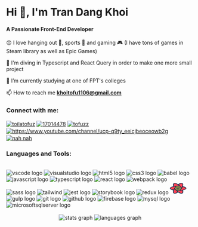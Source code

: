 <h1 align="left">Hi 👋, I'm Tran Dang Khoi</h1>
<h4 align="left">A Passionate Front-End Developer</h4>

😍 I love hanging out 🎣, sports 💪 and gaming 🎮 (I have tons of games in Steam library as well as Epic Games)

💜 I'm diving in Typescript and React Query in order to make one more small project

🔭 I’m currently studying at one of FPT's colleges

📫 How to reach me **khoitofu1106@gmail.com**

<h3 align="left">Connect with me:</h3>
<p align="left">
<a href="https://codepen.io/toilatofuz" target="blank"><img align="center" src="https://raw.githubusercontent.com/rahuldkjain/github-profile-readme-generator/master/src/images/icons/Social/codepen.svg" alt="toilatofuz" height="30" width="40" /></a>
<a href="https://stackoverflow.com/users/17014478" target="blank"><img align="center" src="https://raw.githubusercontent.com/rahuldkjain/github-profile-readme-generator/master/src/images/icons/Social/stack-overflow.svg" alt="17014478" height="30" width="40" /></a>
<a href="https://fb.com/tofuzz" target="blank"><img align="center" src="https://raw.githubusercontent.com/rahuldkjain/github-profile-readme-generator/master/src/images/icons/Social/facebook.svg" alt="tofuzz" height="30" width="40" /></a>
<a href="https://www.youtube.com/channel/UCp-q9TY_EeIcjbeoceOWB2g" target="blank"><img align="center" src="https://raw.githubusercontent.com/rahuldkjain/github-profile-readme-generator/master/src/images/icons/Social/youtube.svg" alt="https://www.youtube.com/channel/ucp-q9ty_eeicjbeoceowb2g" height="30" width="40" /></a>
<a href="https://discord.gg/nah nah" target="blank"><img align="center" src="https://raw.githubusercontent.com/rahuldkjain/github-profile-readme-generator/master/src/images/icons/Social/discord.svg" alt="nah nah" height="30" width="40" /></a>
</p>
<h3 align="left">Languages and Tools:</h3>
<br clear="both">
<div align="left">
  <img src="https://cdn.jsdelivr.net/gh/devicons/devicon/icons/vscode/vscode-original.svg" height="32" width="44" alt="vscode logo"  />
  <img src="https://cdn.jsdelivr.net/gh/devicons/devicon/icons/visualstudio/visualstudio-plain.svg" height="32" width="44" alt="visualstudio logo"  />
  <img src="https://cdn.jsdelivr.net/gh/devicons/devicon/icons/html5/html5-original.svg" height="32" width="44" alt="html5 logo"  />
  <img src="https://cdn.jsdelivr.net/gh/devicons/devicon/icons/css3/css3-original.svg" height="32" width="44" alt="css3 logo"  />
  <img src="https://cdn.jsdelivr.net/gh/devicons/devicon/icons/babel/babel-original.svg" height="32" width="44" alt="babel logo"  />
  <img src="https://cdn.jsdelivr.net/gh/devicons/devicon/icons/javascript/javascript-original.svg" height="32" width="44" alt="javascript logo"  />
  <img src="https://cdn.jsdelivr.net/gh/devicons/devicon/icons/typescript/typescript-original.svg" height="32" width="44" alt="typescript logo"  />
  <img src="https://cdn.jsdelivr.net/gh/devicons/devicon/icons/react/react-original.svg" height="32" width="44" alt="react logo"  />
  <img src="https://cdn.jsdelivr.net/gh/devicons/devicon/icons/webpack/webpack-original.svg" height="32" width="44" alt="webpack logo"  />
  <img src="https://cdn.jsdelivr.net/gh/devicons/devicon/icons/sass/sass-original.svg" height="32" width="44" alt="sass logo"  />
  <img src="https://www.vectorlogo.zone/logos/tailwindcss/tailwindcss-icon.svg" alt="tailwind" width="44" height="32" alt="Tailwind"/>
  <img src="https://cdn.jsdelivr.net/gh/devicons/devicon/icons/jest/jest-plain.svg" height="32" width="44" alt="jest logo"  />
  <img src="https://cdn.jsdelivr.net/gh/devicons/devicon/icons/storybook/storybook-original.svg" height="32" width="44" alt="storybook logo"  />
  <img src="https://cdn.jsdelivr.net/gh/devicons/devicon/icons/redux/redux-original.svg" height="32" width="44" alt="redux logo"  />
  <img src="https://raw.githubusercontent.com/TanStack/query/ea673770c00c0aa94428126dc7a2d358cba911de/media/emblem-light.svg" width="44" height="32" alt="React Query"/>
  <img src="https://cdn.jsdelivr.net/gh/devicons/devicon/icons/gulp/gulp-plain.svg" height="32" width="44" alt="gulp logo"  />
  <img src="https://cdn.jsdelivr.net/gh/devicons/devicon/icons/git/git-original.svg" height="32" width="44" alt="git logo"  />
  <img src="https://cdn.jsdelivr.net/gh/devicons/devicon/icons/github/github-original.svg" height="32" width="44" alt="github logo"  />
  <img src="https://cdn.jsdelivr.net/gh/devicons/devicon/icons/firebase/firebase-plain.svg" height="32" width="44" alt="firebase logo"  />
  <img src="https://cdn.jsdelivr.net/gh/devicons/devicon/icons/mysql/mysql-original.svg" height="32" width="44" alt="mysql logo"  />
  <img src="https://cdn.jsdelivr.net/gh/devicons/devicon/icons/microsoftsqlserver/microsoftsqlserver-plain.svg" height="32" width="44" alt="microsoftsqlserver logo"  />
</div>

<br clear="both">
<div align="center">
  <img src="https://github-readme-stats.vercel.app/api?hide_title=false&hide_rank=false&show_icons=true&include_all_commits=true&count_private=true&disable_animations=false&theme=dracula&locale=en&hide_border=false&username=TranDangKhoi" height="150" alt="stats graph"  />
  <img src="https://github-readme-stats.vercel.app/api/top-langs?locale=en&hide_title=false&layout=compact&card_width=320&langs_count=5&theme=dracula&hide_border=false&username=TranDangKhoi" height="150" alt="languages graph"  />
</div>
